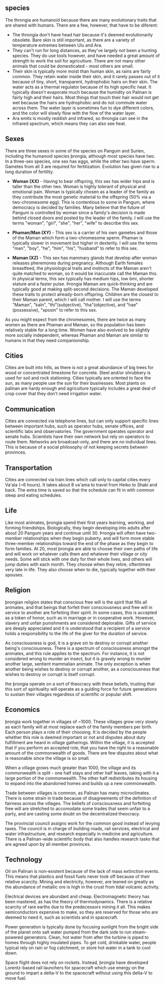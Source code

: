 ## species
The throngia are humanoid because there are many evolutionary traits that are shared with humans. There are a few, however, that have to be diferent:
- The throngia don't have head hair because it's deemed evolutionarily obsolete. Bare skin is still important, as there are a variety of temperature extremes between Ulu and Ara.
- They can't run for long distances, as they've largely not been a hunting species. They do use tools however, and have needed a great amount of strength to work the soil for agriculture. There are not many other animals that could be domesticated - most others are small.
- Their skin is typically more moist than human skin, as rains are fairly common. They retain water inside their skin, and it rarely passes out of it because of tiny, short, transparent, hydrophobic hairs on their skin. The water acts as a thermal regulator because of its high specific heat. It typically doesn't evaporate much because the humidity on Palinan is fairly high and their hairs. Most things that touch their hair would not get wet because the hairs are hydrophobic and do not commute water across them. The water layer is sometimes fun to dye different colors, and the color will slowly flow with the flow of the water layer.
- Ara emits is mostly reddish and infrared, so throngia can see in the infrared spectrum, which means they can also see heat.


## Sexes

There are three sexes in some of the species on Pangum and Surien, including the humanoid species þrongia, although most species have two. In a three-sex species, one sex has eggs, while the other two have sperm. Gametes from all 3 are required for fertilization. Evolution has given rise to a long duration of fertility.

- **Woman (XX)** - Having to bear offspring, this sex has wider hips and is taller than the other two. Woman is highly tolerant of physical and emotional pain. Woman is typically chosen as a leader of the family as they contribute the most genetic material to the offspring (50% via a two-chromesome egg). This is contentious to some in Pangum, where democracy is decided by families. Many believe that the future of Pangum is controlled by woman since a family's decision is made behind closed doors and posted by the leader of the family. I will use the terms "woman", "girl", "she", "her", "wife" to describe this sex.

- **Phaman/Man (XY)** - This sex is a carrier of his own gametes and those of the Maman which form a two-chromesome sperm. Phaman is typically slower in movement but higher in dexterity. I will use the terms "man", "boy", "he", "him", "his", "husband" to refer to this sex.

- **Maman (XZ)** - This sex has mammary glands that develop after woman releases pheremones during pregnancy. Although Earth females breastfeed, the physiological traits and instincts of the Maman aren't quite matched to woman, so it would be inaccurate call the Maman this. In physical terms, this sex typically has medium hips, low bmi, shorter stature and a faster pulse. Þrongia Maman are quick-thinking and are typically good at making split-second decisions. The Maman developed these traits to protect already-born offspring. Children are the closest to their Maman parent, which I will call mother. I will use the terms "Maman", "kaln", "thi"(subjective), "tha"(objective), and "hae"(possessive), "sposin" to refer to this sex.

As you might expect from the chromesomes, there are twice as many women as there are Phaman and Maman, so the population has been relatively stable for a long time. Women have also evolved to be slightly more socially independent, whereas Phaman and Maman are similar to humans in that they need companionship.



## Cities

Cities are built into hills, as there is not a great abundance of big trees for wood or concentrated limestone for concrete. Steel and/or shrubbery is used for soil and rock stationing. Cities typically are oriented to face the sun, as many people use the sun for their businesses. Most plants on palinan are hardy enough and agriculture typically includes a great deal of crop cover that they don't need irrigation water.



## Communication

Cities are connected via telephone lines, but can only support specific lines between important hubs, such as operator hubs, senate offices, and scientific labs and observatories. The government operates operator and senate hubs. Scientists have their own network but rely on operators to route them. Networks are broadcast-only, and there are no individual lines. This is because of a social philosophy of not keeping secrets between provinces.



## Transportation

Cities are connected via train lines which call only to capital cities every Va'ala (~6 hours). It takes about 8 va'ama to travel from Heiko to Shaki and back. The extra time is saved so that the schedule can fit in with common sleep and eating schedules.



## Life

Like most animates, þrongia spend their first years learning, working, and forming friendships. Biologically, they begin developing into adults after about 20 Pangum years and continue until 30. Þrongia will often have two-member relationships when they begin puberty, and will form more stable three-member relationships toward the end of the phase as they begin to form families. At 20, most þrongia are able to choose their own paths of life and will work on whatever calls them and whatever their village or city needs. Some will stick with one duty for their whole lives, and others will jump duties with each month. They choose when they retire, oftentimes very late in life. They also choose when to die, typically together with their spouses.



## Religion

þrongian religion states that conscious free will is the spirit that fills all animates, and that beings that forfeit their consciousness and free will in service to another are forfeiting their spirit. In some cases, this is accepted as a token of honor, such as in marriage or in cooperative work. However, slavery and unfair punishments are considered deplorable. Gifts of service are deeply appreciated and it is understood that a recipient of a service holds a responsibility to the life of the giver for the duration of service.

As consciousness is god, it is a grave sin to destroy or corrupt another being's consciousness. There is a spectrum of consciousness amongst the animates, and this rule applies to the spectrum. For instance, it is not considered wrong to murder an insect, but it is gravely wrong to murder another large, sentient mammalian animate. The only exception is when another being wishes to destroy or corrupt another, as a consciousness that wishes to destroy or corrupt is itself corrupt.

the þrongia operate on a sort of theocracy with these beliefs, trusting that this sort of spirituality will operate as a guiding force for future generations to sustain their villages regardless of scientific or popular shift.



## Economics

þrongia work together in villages of ~1000. These villages grow very slowly as each family will at most replace each of the family members per birth. Each person plays a role of their choosing. It is decided by the people whether this role is deemed important or not and disputes about duty fulfillment are heard in village gatherings. Within the village, it is accepted that if you perform an accepted role, that you have the right to a reasonable amount of the commonwealth of goods. There are few disputes about what is reasonable since the village is so small.

When a village grows much greater than 1000, the village and its commonwealth is split - one half stays and other half leaves, taking with it a large portion of the commonwealth. The other half redistributes its housing to expand into the abandoned homes and builds up a new commonwealth.

Trade between villages is common, as Palinan has many microclimates. There is some strain in trade because of disagreements of the definition of fairness across the villages. The beliefs of consciousness and forfeiting free will are stretched to accomodate some trades that seem unfair to a party, and are casting some doubt on the decentralized theocracy.

The provincial council assigns work for the common good instead of levying taxes. The council is in charge of building roads, rail services, electrical and water infrastructure, and research especially in medicine and agriculture. There is a Palinan-wide scientific body that also handles research tasks that are agreed upon by all member provinces.



## Technology

Oil on Palinan is non-existent because of the lack of mass extinction events. This means that plastics and fossil fuels never took off because of their relative scarcity. Mining and electricity, however, are leaned on greatly as the abundance of metallic ore is high in the crust from tidal volcanic activity.

Electrical devices are abundant and cheap. Electromagnetic theory has been mastered, as has the theory of thermodynamics. There is a relative scarcity of rare earths due to the predecessors mining it all. This makes semiconductors expensive to make, so they are reserved for those who are deemed to need it, such as scientists and in spacecraft.

Power generation is typically done by focusing sunlight from the bright side of the planet onto salt water pumped from the dark side to run steam-powered generators. Clean, hot water from after the turbine is piped to homes through highly insulated pipes. To get cold, drinkable water, people typical rely on rain or fog catchment, or store hot water in a tank to cool down.

Space flight does not rely on rockets. Instead, þrongia have developed Lorentz-based rail launchers for spacecraft which use energy on the ground to impart a delta-V to the spacecraft without using this delta-V to move fuel.
